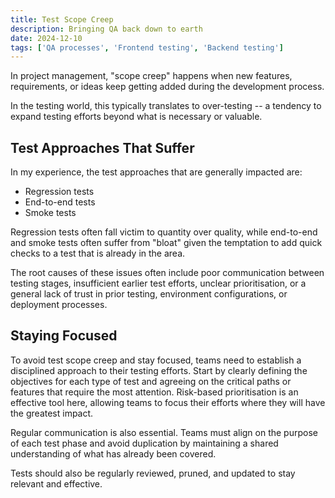 ```yaml
---
title: Test Scope Creep
description: Bringing QA back down to earth
date: 2024-12-10
tags: ['QA processes', 'Frontend testing', 'Backend testing']
---
```


In project management, "scope creep" happens when new features, requirements, or ideas keep getting added during the development process.

In the testing world, this typically translates to over-testing -- a tendency to expand testing efforts beyond what is necessary or valuable.

## Test Approaches That Suffer

In my experience, the test approaches that are generally impacted are:

* Regression tests
* End-to-end tests
* Smoke tests

Regression tests often fall victim to quantity over quality, while end-to-end and smoke tests often suffer from "bloat" given the temptation to add quick checks to a test that is already in the area.

The root causes of these issues often include poor communication between testing stages, insufficient earlier test efforts, unclear prioritisation, or a general lack of trust in prior testing, environment configurations, or deployment processes.

## Staying Focused

To avoid test scope creep and stay focused, teams need to establish a disciplined approach to their testing efforts. Start by clearly defining the objectives for each type of test and agreeing on the critical paths or features that require the most attention. Risk-based prioritisation is an effective tool here, allowing teams to focus their efforts where they will have the greatest impact.

Regular communication is also essential. Teams must align on the purpose of each test phase and avoid duplication by maintaining a shared understanding of what has already been covered.

Tests should also be regularly reviewed, pruned, and updated to stay relevant and effective.
